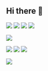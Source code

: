 ## Hi there 👋


![](https://img.shields.io/badge/C++-informational?style=flat&logo=cplusplus&logoColor=e3e3e3&color=6e6d6d) ![](https://img.shields.io/badge/TypeScript-007ACC?style=for-the-badge&logo=typescript&logoColor=white) ![](https://img.shields.io/badge/Python-FFD43B?style=for-the-badge&logo=python&logoColor=blue) ![](https://img.shields.io/badge/JavaScript-323330?style=for-the-badge&logo=javascript&logoColor=F7DF1E)

![](https://img.shields.io/badge/React-20232A?style=for-the-badge&logo=react&logoColor=61DAFB)


![](https://img.shields.io/badge/Linux-FCC624?style=for-the-badge&logo=linux&logoColor=black) ![](https://img.shields.io/badge/mac%20os-000000?style=for-the-badge&logo=apple&logoColor=white) ![](https://img.shields.io/badge/Windows-0078D6?style=for-the-badge&logo=windows&logoColor=white)

![](https://github-readme-stats.vercel.app/api/top-langs/?username=VilleSavolainen1&layout=compact)
